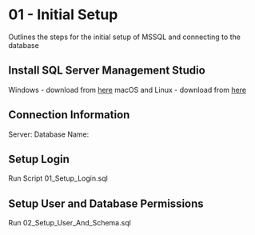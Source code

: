 # 01 - Initial Setup
Outlines the steps for the initial setup of MSSQL and connecting to the database

## Install SQL Server Management Studio
Windows - download from [here](https://docs.microsoft.com/en-us/sql/ssms/download-sql-server-management-studio-ssms?view=sql-server-ver15)
macOS and Linux - download from [here](https://github.com/Microsoft/azuredatastudio)

## Connection Information
Server: 
Database Name:

## Setup Login
Run Script 01_Setup_Login.sql

## Setup User and Database Permissions
Run 02_Setup_User_And_Schema.sql
